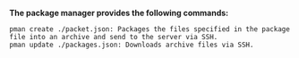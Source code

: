 

<b>The package manager provides the following commands:</b>

    pman create ./packet.json: Packages the files specified in the package file into an archive and send to the server via SSH.
    pman update ./packages.json: Downloads archive files via SSH.


